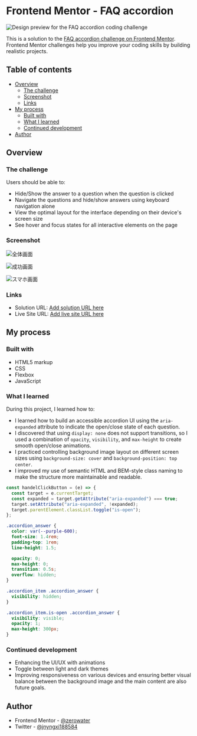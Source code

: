 # Frontend Mentor - FAQ accordion

![Design preview for the FAQ accordion coding challenge](preview.jpg)

This is a solution to the [FAQ accordion challenge on Frontend Mentor](https://www.frontendmentor.io/challenges/faq-accordion-wyfFdeBwBz). Frontend Mentor challenges help you improve your coding skills by building realistic projects.

## Table of contents

- [Overview](#overview)
  - [The challenge](#the-challenge)
  - [Screenshot](#screenshot)
  - [Links](#links)
- [My process](#my-process)
  - [Built with](#built-with)
  - [What I learned](#what-i-learned)
  - [Continued development](#continued-development)
- [Author](#author)

## Overview

### The challenge

Users should be able to:

- Hide/Show the answer to a question when the question is clicked
- Navigate the questions and hide/show answers using keyboard navigation alone
- View the optimal layout for the interface depending on their device's screen size
- See hover and focus states for all interactive elements on the page

### Screenshot

![全体画面](./screenshots/全体画面.png)

![成功画面](./screenshots/成功画面.png)

![スマホ画面](./screenshots/スマホ画面.png)

### Links

- Solution URL: [Add solution URL here](https://www.frontendmentor.io/solutions/tip-calculator-gM3JiNDaqh)
- Live Site URL: [Add live site URL here](https://tip-calculator-zeta-one.vercel.app/)

## My process

### Built with

- HTML5 markup
- CSS
- Flexbox
- JavaScript

### What I learned

During this project, I learned how to:

- I learned how to build an accessible accordion UI using the `aria-expanded` attribute to indicate the open/close state of each question.
- I discovered that using `display: none` does not support transitions, so I used a combination of `opacity`, `visibility`, and `max-height` to create smooth open/close animations.
- I practiced controlling background image layout on different screen sizes using `background-size: cover` and `background-position: top center`.
- I improved my use of semantic HTML and BEM-style class naming to make the structure more maintainable and readable.

```JavaScript
const handelClickButton = (e) => {
  const target = e.currentTarget;
  const expanded = target.getAttribute("aria-expanded") === true;
  target.setAttribute("aria-expanded", !expanded);
  target.parentElement.classList.toggle("is-open");
};
```

```CSS
.accordion_answer {
  color: var(--purple-600);
  font-size: 1.4rem;
  padding-top: 1rem;
  line-height: 1.5;

  opacity: 0;
  max-height: 0;
  transition: 0.5s;
  overflow: hidden;
}

.accordion_item .accordion_answer {
  visibility: hidden;
}

.accordion_item.is-open .accordion_answer {
  visibility: visible;
  opacity: 1;
  max-height: 300px;
}
```

### Continued development

- Enhancing the UI/UX with animations
- Toggle between light and dark themes
- Improving responsiveness on various devices and ensuring better visual balance between the background image and the main content are also future goals.

## Author

- Frontend Mentor - [@zerowater](https://www.frontendmentor.io/profile/zerowater4704)
- Twitter - [@jnyngxi188584](https://www.x.com/jnyngxi188584)
